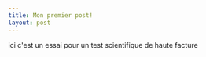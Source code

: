 ```yaml
---
title: Mon premier post!
layout: post 
--- 
```


ici c'est un essai pour un test scientifique de haute facture 
